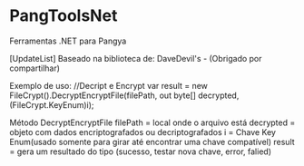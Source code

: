# PangToolsNet
Ferramentas .NET para Pangya

[UpdateList]
Baseado na biblioteca de: DaveDevil's - (Obrigado por compartilhar)

Exemplo de uso: 
//Decript e Encrypt
var result = new FileCrypt().DecryptEncryptFile(filePath, out byte[] decrypted, (FileCrypt.KeyEnum)i);

Método DecryptEncryptFile
filePath = local onde o arquivo está 
decrypted = objeto com dados encriptografados ou decriptografados
i = Chave Key Enum(usado somente para girar até encontrar uma chave compatível)
result = gera um resultado do tipo (sucesso, testar nova chave, error, falied)
